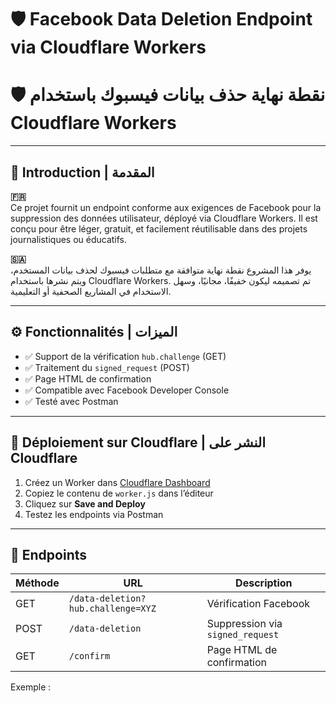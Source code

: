 # 🛡️ Facebook Data Deletion Endpoint via Cloudflare Workers  
# 🛡️ نقطة نهاية حذف بيانات فيسبوك باستخدام Cloudflare Workers

---

## 📌 Introduction | المقدمة

**🇫🇷**  
Ce projet fournit un endpoint conforme aux exigences de Facebook pour la suppression des données utilisateur, déployé via Cloudflare Workers. Il est conçu pour être léger, gratuit, et facilement réutilisable dans des projets journalistiques ou éducatifs.

**🇸🇦**  
يوفر هذا المشروع نقطة نهاية متوافقة مع متطلبات فيسبوك لحذف بيانات المستخدم، ويتم نشرها باستخدام Cloudflare Workers. تم تصميمه ليكون خفيفًا، مجانيًا، وسهل الاستخدام في المشاريع الصحفية أو التعليمية.

---

## ⚙️ Fonctionnalités | الميزات

- ✅ Support de la vérification `hub.challenge` (GET)
- ✅ Traitement du `signed_request` (POST)
- ✅ Page HTML de confirmation
- ✅ Compatible avec Facebook Developer Console
- ✅ Testé avec Postman

---

## 🧱 Déploiement sur Cloudflare | النشر على Cloudflare

1. Créez un Worker dans [Cloudflare Dashboard](https://dash.cloudflare.com/)
2. Copiez le contenu de `worker.js` dans l’éditeur
3. Cliquez sur **Save and Deploy**
4. Testez les endpoints via Postman

---

## 🔗 Endpoints

| Méthode | URL                                                                 | Description                          |
|---------|---------------------------------------------------------------------|--------------------------------------|
| GET     | `/data-deletion?hub.challenge=XYZ`                                 | Vérification Facebook                |
| POST    | `/data-deletion`                                                   | Suppression via `signed_request`     |
| GET     | `/confirm`                                                         | Page HTML de confirmation            |

Exemple :  
